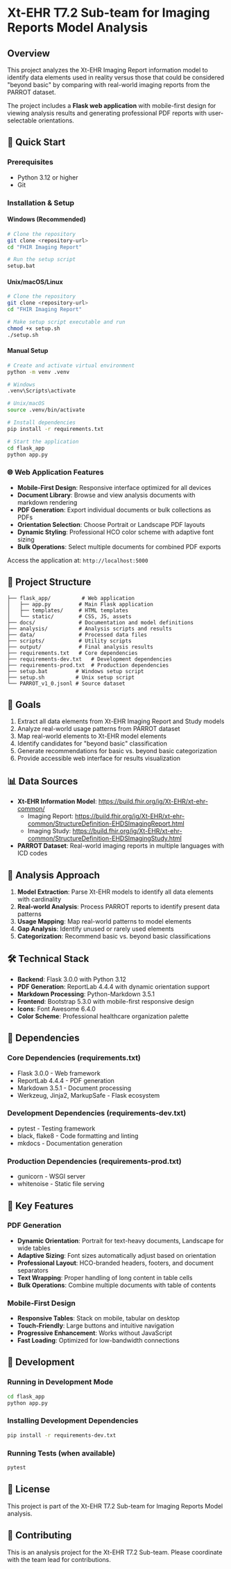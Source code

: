 # Xt-EHR T7.2 Sub-team for Imaging Reports Model Analysis

## Overview
This project analyzes the Xt-EHR Imaging Report information model to identify data elements used in reality versus those that could be considered "beyond basic" by comparing with real-world imaging reports from the PARROT dataset.

The project includes a **Flask web application** with mobile-first design for viewing analysis results and generating professional PDF reports with user-selectable orientations.

## 🚀 Quick Start

### Prerequisites
- Python 3.12 or higher
- Git

### Installation & Setup

#### Windows (Recommended)
```bash
# Clone the repository
git clone <repository-url>
cd "FHIR Imaging Report"

# Run the setup script
setup.bat
```

#### Unix/macOS/Linux
```bash
# Clone the repository
git clone <repository-url>
cd "FHIR Imaging Report"

# Make setup script executable and run
chmod +x setup.sh
./setup.sh
```

#### Manual Setup
```bash
# Create and activate virtual environment
python -m venv .venv

# Windows
.venv\Scripts\activate

# Unix/macOS
source .venv/bin/activate

# Install dependencies
pip install -r requirements.txt

# Start the application
cd flask_app
python app.py
```

### 🌐 Web Application Features

- **Mobile-First Design**: Responsive interface optimized for all devices
- **Document Library**: Browse and view analysis documents with markdown rendering
- **PDF Generation**: Export individual documents or bulk collections as PDFs
- **Orientation Selection**: Choose Portrait or Landscape PDF layouts
- **Dynamic Styling**: Professional HCO color scheme with adaptive font sizing
- **Bulk Operations**: Select multiple documents for combined PDF exports

Access the application at: `http://localhost:5000`

## 📁 Project Structure

```
├── flask_app/          # Web application
│   ├── app.py         # Main Flask application
│   ├── templates/     # HTML templates
│   └── static/        # CSS, JS, assets
├── docs/              # Documentation and model definitions
├── analysis/          # Analysis scripts and results
├── data/              # Processed data files
├── scripts/           # Utility scripts
├── output/            # Final analysis results
├── requirements.txt   # Core dependencies
├── requirements-dev.txt   # Development dependencies
├── requirements-prod.txt  # Production dependencies
├── setup.bat         # Windows setup script
├── setup.sh          # Unix setup script
└── PARROT_v1_0.jsonl # Source dataset
```

## 🎯 Goals

1. Extract all data elements from Xt-EHR Imaging Report and Study models
2. Analyze real-world usage patterns from PARROT dataset
3. Map real-world elements to Xt-EHR model elements
4. Identify candidates for "beyond basic" classification
5. Generate recommendations for basic vs. beyond basic categorization
6. Provide accessible web interface for results visualization

## 📊 Data Sources

- **Xt-EHR Information Model**: https://build.fhir.org/ig/Xt-EHR/xt-ehr-common/
  - Imaging Report: https://build.fhir.org/ig/Xt-EHR/xt-ehr-common/StructureDefinition-EHDSImagingReport.html
  - Imaging Study: https://build.fhir.org/ig/Xt-EHR/xt-ehr-common/StructureDefinition-EHDSImagingStudy.html
- **PARROT Dataset**: Real-world imaging reports in multiple languages with ICD codes

## 🔬 Analysis Approach

1. **Model Extraction**: Parse Xt-EHR models to identify all data elements with cardinality
2. **Real-world Analysis**: Process PARROT reports to identify present data patterns
3. **Usage Mapping**: Map real-world patterns to model elements
4. **Gap Analysis**: Identify unused or rarely used elements
5. **Categorization**: Recommend basic vs. beyond basic classifications

## 🛠️ Technical Stack

- **Backend**: Flask 3.0.0 with Python 3.12
- **PDF Generation**: ReportLab 4.4.4 with dynamic orientation support
- **Markdown Processing**: Python-Markdown 3.5.1
- **Frontend**: Bootstrap 5.3.0 with mobile-first responsive design
- **Icons**: Font Awesome 6.4.0
- **Color Scheme**: Professional healthcare organization palette

## 📄 Dependencies

### Core Dependencies (requirements.txt)
- Flask 3.0.0 - Web framework
- ReportLab 4.4.4 - PDF generation
- Markdown 3.5.1 - Document processing
- Werkzeug, Jinja2, MarkupSafe - Flask ecosystem

### Development Dependencies (requirements-dev.txt)
- pytest - Testing framework
- black, flake8 - Code formatting and linting
- mkdocs - Documentation generation

### Production Dependencies (requirements-prod.txt)
- gunicorn - WSGI server
- whitenoise - Static file serving

## 🎨 Key Features

### PDF Generation
- **Dynamic Orientation**: Portrait for text-heavy documents, Landscape for wide tables
- **Adaptive Sizing**: Font sizes automatically adjust based on orientation
- **Professional Layout**: HCO-branded headers, footers, and document separators
- **Text Wrapping**: Proper handling of long content in table cells
- **Bulk Operations**: Combine multiple documents with table of contents

### Mobile-First Design
- **Responsive Tables**: Stack on mobile, tabular on desktop
- **Touch-Friendly**: Large buttons and intuitive navigation
- **Progressive Enhancement**: Works without JavaScript
- **Fast Loading**: Optimized for low-bandwidth connections

## 🚀 Development

### Running in Development Mode
```bash
cd flask_app
python app.py
```

### Installing Development Dependencies
```bash
pip install -r requirements-dev.txt
```

### Running Tests (when available)
```bash
pytest
```

## 📝 License

This project is part of the Xt-EHR T7.2 Sub-team for Imaging Reports Model analysis.

## 🤝 Contributing

This is an analysis project for the Xt-EHR T7.2 Sub-team. Please coordinate with the team lead for contributions.